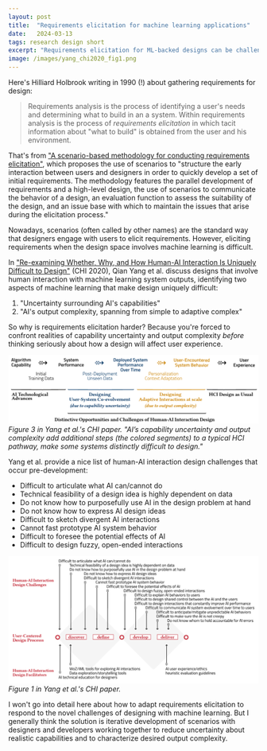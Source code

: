 ```yaml
---
layout: post
title:  "Requirements elicitation for machine learning applications"
date:   2024-03-13
tags: research design short
excerpt: "Requirements elicitation for ML-backed designs can be challenging, through the lens of Qian Yang et al.'s CHI paper."
image: /images/yang_chi2020_fig1.png
---
```


Here's Hilliard Holbrook writing in 1990 (!) about gathering requirements for design:

>Requirements analysis is the process of identifying a user's needs and determining what to build in an a system. Within requirements analysis is the process of _requirements elicitation_ in which tacit information about "what to build" is obtained from the user and his environment.

That's from ["A scenario-based methodology for conducting requirements elicitation"](https://dl.acm.org/doi/abs/10.1145/382294.382725), which proposes the use of scenarios to "structure the early interaction between users and designers in order to quickly develop a set of initial requirements. The methodology features the parallel development of requirements and a high-level design, the use of scenarios to communicate the behavior of a design, an evaluation function to assess the suitability of the design, and an issue base with which to maintain the issues that arise during the elicitation process."

Nowadays, scenarios (often called by other names) are the standard way that designers engage with users to elicit requirements. However, eliciting requirements when the design space involves machine learning is difficult.

In ["Re-examining Whether, Why, and How Human-AI Interaction Is Uniquely Difficult to Design"](https://dl.acm.org/doi/abs/10.1145/3313831.3376301) (CHI 2020), Qian Yang et al. discuss designs that involve human interaction with machine learning system outputs, identifying two aspects of machine learning that make design uniquely difficult:
 1. "Uncertainty surrounding AI's capabilities"
 2. "AI's output complexity, spanning from simple to adaptive complex"

So why is requirements elicitation harder? Because you're forced to confront realities of capability uncertainty and output complexity _before_ thinking seriously about how a design will affect user experience.

![Human-AI interaction design challenges](/images/yang_chi2020_fig3.png)
*Figure 3 in Yang et al.'s CHI paper. "AI’s capability uncertainty and output complexity add additional steps (the colored segments) to a typical HCI pathway, make some systems distinctly difficult to design."*

Yang et al. provide a nice list of human-AI interaction design challenges that occur pre-development:

 - Difficult to articulate what AI can/cannot do
 - Technical feasibility of a design idea is highly dependent on data
 - Do not know how to purposefully use AI in the design problem at hand
 - Do not know how to express AI design ideas
 - Difficult to sketch divergent AI interactions
 - Cannot fast prototype AI system behavior
 - Difficult to foresee the potential effects of AI
 - Difficult to design fuzzy, open-ended interactions

![Human-AI interaction design challenges](/images/yang_chi2020_fig1.png)
*Figure 1 in Yang et al.'s CHI paper.*

I won't go into detail here about how to adapt requirements elicitation to respond to the novel challenges of designing with machine learning. But I generally think the solution is iterative development of scenarios with designers and developers working together to reduce uncertainty about realistic capabilities and to characterize desired output complexity.
